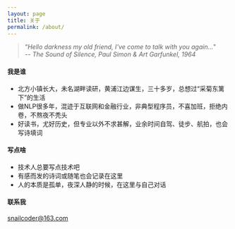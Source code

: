 ```yaml
---
layout: page
title: 关于
permalink: /about/
---
```


> “*Hello darkness my old friend, I've come to talk with you again...*"  
> -- *The Sound of Silence, Paul Simon & Art Garfunkel, 1964*

#### 我是谁
- 北方小镇长大，未名湖畔读研，黄浦江边谋生，三十多岁，总想过“采菊东篱下”的生活
- 做NLP很多年，混迹于互联网和金融行业，非典型程序员，不喜加班，拒绝内卷，不熬夜不秃头
- 好读书，尤好历史，但专业以外不求甚解，业余时间自驾、徒步、航拍，也会写诗填词

#### 写点啥
- 技术人总要写点技术吧
- 有感而发的诗词或随笔也会记录在这里
- 人的本质是孤单，夜深人静的时候，在这里与自己对话

#### 联系我
snailcoder@163.com

